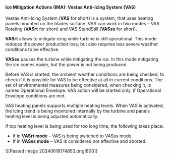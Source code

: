 
#### Ice Mitigation Actions (IMA): Vestas Anti-Icing System (VAS)

Vestas Anti-Icing System (**VAS** for short) is a system, that uses heating panels mounted on the blades surface. 
VAS can work in two modes – VAS Rotating (**VASrt** for short) and VAS StandStill (**VASss** for short).

**VASrt** allows to mitigate icing while turbine is still operational. This mode reduces the power production loss, but also requires less severe weather conditions to be effective.

**VASss** pauses the turbine while mitigating the ice. In this mode mitigating the ice comes easier, but the power is not being produced.


Before VAS is started, the ambient weather conditions are being checked, to check if it is possible for VAS to be effective at all in current conditions. 
The set of environmental measures being considered, when checking it, is names Operational Envelope. VAS action will be started only, if Operational Envelope conditions are met.

VAS heating panels supports multiple heating levels. When VAS is activated, the icing trend is being monitored internally by the turbine and panels heating level is being adjusted automatically.

If top heating level is being used for too long time, the following takes place:
- If in **VASrt mode** – VAS is being switched to VASss mode,
- If in **VASss mode** – VAS is considered not effective and aborted.



![[Pasted image 20240618174853.png|800]]